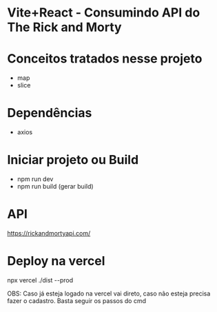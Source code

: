 # Vite+React - Consumindo API do The Rick and Morty

# Conceitos tratados nesse projeto
 - map
 - slice

# Dependências
 - axios


# Iniciar projeto ou Build
 - npm run dev 
 - npm run build (gerar build)

# API
https://rickandmortyapi.com/

# Deploy na vercel
 npx vercel ./dist --prod

 OBS: Caso já esteja logado na vercel vai direto, caso não esteja precisa fazer o cadastro. Basta seguir os passos do cmd
 